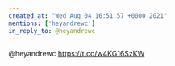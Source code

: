 ```yaml
---
created_at: "Wed Aug 04 16:51:57 +0000 2021"
mentions: ['heyandrewc']
in_reply_to: @heyandrewc
---
```


@heyandrewc https://t.co/w4KG16SzKW